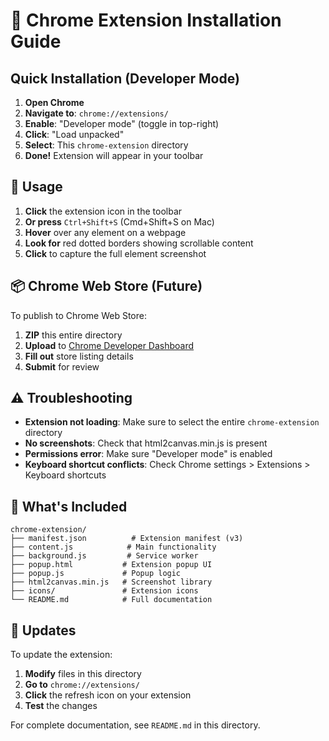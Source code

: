# 🔵 Chrome Extension Installation Guide

## Quick Installation (Developer Mode)

1. **Open Chrome**
2. **Navigate to**: `chrome://extensions/`
3. **Enable**: "Developer mode" (toggle in top-right)
4. **Click**: "Load unpacked"
5. **Select**: This `chrome-extension` directory
6. **Done!** Extension will appear in your toolbar

## 🚀 Usage

1. **Click** the extension icon in the toolbar
2. **Or press** `Ctrl+Shift+S` (Cmd+Shift+S on Mac)
3. **Hover** over any element on a webpage
4. **Look for** red dotted borders showing scrollable content
5. **Click** to capture the full element screenshot

## 📦 Chrome Web Store (Future)

To publish to Chrome Web Store:
1. **ZIP** this entire directory
2. **Upload** to [Chrome Developer Dashboard](https://chrome.google.com/webstore/devconsole)
3. **Fill out** store listing details
4. **Submit** for review

## ⚠️ Troubleshooting

- **Extension not loading**: Make sure to select the entire `chrome-extension` directory
- **No screenshots**: Check that html2canvas.min.js is present
- **Permissions error**: Make sure "Developer mode" is enabled
- **Keyboard shortcut conflicts**: Check Chrome settings > Extensions > Keyboard shortcuts

## 📁 What's Included

```
chrome-extension/
├── manifest.json          # Extension manifest (v3)
├── content.js            # Main functionality
├── background.js         # Service worker
├── popup.html           # Extension popup UI
├── popup.js             # Popup logic
├── html2canvas.min.js   # Screenshot library
├── icons/               # Extension icons
└── README.md            # Full documentation
```

## 🔄 Updates

To update the extension:
1. **Modify** files in this directory
2. **Go to** `chrome://extensions/`
3. **Click** the refresh icon on your extension
4. **Test** the changes

For complete documentation, see `README.md` in this directory.
